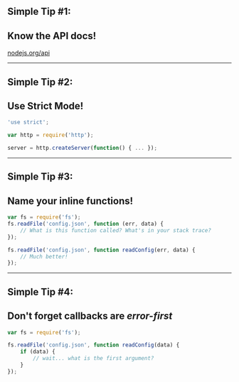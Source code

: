## Simple Tip #1:

## Know the API docs!

[nodejs.org/api](https://nodejs.org/api)

---

## Simple Tip #2:

## Use Strict Mode!

```js
'use strict';

var http = require('http');

server = http.createServer(function() { ... });
```
<!-- .element: class="fragment" -->

---

## Simple Tip #3:

## Name your inline functions!

```javascript
var fs = require('fs');
fs.readFile('config.json', function (err, data) {
    // What is this function called? What's in your stack trace?
});
```
<!-- .element: class="fragment" -->

```javascript
fs.readFile('config.json', function readConfig(err, data) {
    // Much better!
});
```
<!-- .element: class="fragment" -->

---

## Simple Tip #4:

## Don't forget callbacks are *error-first*

```javascript
var fs = require('fs');

fs.readFile('config.json', function readConfig(data) {
    if (data) {
        // wait... what is the first argument?
    }
});
```
<!-- .element: class="fragment" -->

